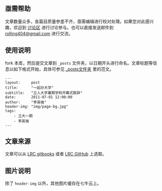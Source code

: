 ## 亟需帮助

文章数量众多，各篇目质量参差不齐，亟需编辑进行校对处理。如果您对此感兴趣，欢迎到 [讨论区](https://github.com/LirenCollege/LirenCollege.github.io/issues) 进行讨论参与。也可以直接发送邮件到<a href="mailto:rolling404@gmail.com"> rolling404@gmail.com </a>进行交流。

## 使用说明

fork 本库，然后提交文章到 `_posts` 文件夹，以日期开头进行命名。文章标题等信息以如下格式开始，具体可参见 [_posts文件夹](https://github.com/LirenCollege/LirenCollege.github.io/tree/master/_posts) 里的范文。
```
---
layout:     post
title:      "一起办大学"
subtitle:   "立人大学暑期学校开幕式致辞"
date:       2011-07-01 12:00:00
author:     "李英强"
header-img: "img/page-bg.jpg"
tags:
    - 立大一期
    - 李英强
---
```

## 文章来源

文章可以从 [LRC gitbooks](https://lrc.gitbooks.io/lrc/content/) 或者 [LRC GitHub](https://github.com/LirenCollege/LRC) 上选取。

## 图片说明

除了 `header-img` 以外，其他图片缓存在七牛云上。
